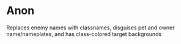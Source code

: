 # Anon
Replaces enemy names with classnames, disguises pet and owner name/nameplates, and has class-colored target backgrounds
